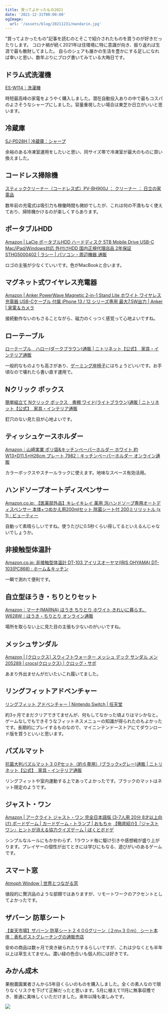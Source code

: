 ```yaml
---
title: 買ってよかったもの2021
date: '2021-12-31T00:00:00'
ogImage:
  url: '/assets/blog/20211231/mandarin.jpg'
---
```


"買ってよかったもの"記事を読むのとそこで紹介されたものを買うのが好きだったりします。
コロナ禍が続く2021年は住環境に特に意識が向き、振り返れば生涯で最も散財してました。
自らのシェアも誰かの生活を豊かにする足しになれば幸いと思い、数年ぶりにブログ書いてみている大晦日です。

## ドラム式洗濯機

[ES\-W114｜洗濯機](https://jp.sharp/sentaku/products/esw114/)

時短最高峰の家電をようやく購入しました。潜在自動投入ありの中で最もコスパのよさそうなシャープにしました。容量重視したい場合は東芝か日立がいいと思います。

## 冷蔵庫

[SJ\-PD28H \| 冷蔵庫：シャープ](https://jp.sharp/reizo/products/sjpd28h/)

余裕のある冷凍室運用をしたいと思い、同サイズ帯で冷凍室が最大のものに買い換えました。

## コードレス掃除機

[スティッククリーナー（コードレス式）PV\-BH900J ： クリーナー ： 日立の家電品](https://kadenfan.hitachi.co.jp/clean/lineup/pv-bh900j/)

数年前の充電式は吸引力も稼働時間も微妙でしたが、これは何の不満もなく使えており、掃除機かけるのが楽しくすらあります。

## ポータブルHDD

[Amazon \| LaCie ポータブルHDD ハードディスク 5TB Mobile Drive USB\-C Mac/iPad/Windows対応 外付けHDD 国内正規代理店品 2年保証 STHG5000402 \| ラシー \| パソコン・周辺機器 通販](https://www.amazon.co.jp/gp/product/B07SZX84YB/)

ロゴの主張が少なくていいです。色がMacBookと合います。

## マグネット式ワイヤレス充電器

[Amazon \| Anker PowerWave Magnetic 2\-in\-1 Stand Lite ホワイト ワイヤレス充電器 USB\-Cケーブル 付属 iPhone 13 / 12 シリーズ専用 最大7\.5W出力 \| Anker \| 家電＆カメラ](https://www.amazon.co.jp/gp/product/B094JCGS5L/)

接続動作ないのもさることながら、磁力のくっつく感覚って心地よいですね。

## ローテーブル

[ローテーブル　ハロー\(ダークブラウン\)通販 \| ニトリネット【公式】　家具・インテリア通販](https://www.nitori-net.jp/ec/product/8760957/)

一般的なものよりも高さがあり、[ゲーミング座椅子](https://www.akracing.jp/products/list?category_id=12)にはちょうどいいです。お手頃なので壊れたら書い直す運用で。

## Nクリック ボックス

[簡単組立て Nクリック ボックス　書棚 ワイド\(ライトブラウン\)通販 \| ニトリネット【公式】　家具・インテリア通販](https://www.nitori-net.jp/ec/product/8791508-8791509/)

釘穴のない見た目が心地よいです。

## ティッシュケースホルダー

[Amazon｜山崎実業 ポリ袋&キッチンペーパーホルダー ホワイト 約W13×D11\.5×H26cm プレート 7982｜キッチンペーパーホルダー オンライン通販](https://www.amazon.co.jp/gp/product/B00IM7B0VQ/)

カラーボックスやスチールラックに使えます。地味なスペース有効活用。

## ハンドソープオートディスペンサー

[Amazon\.co\.jp: 【医薬部外品】キレイキレイ 薬用 泡ハンドソープ専用オートディスペンサー 本体\+つめかえ用200mlセット 除菌シート付 200ミリリットル \(x 1\) : ビューティー](https://www.amazon.co.jp/gp/product/B08SJP7LC4/)

自動って素晴らしいですね。使うたびに0.5秒くらい得してるといえるんじゃないでしょうか。

## 非接触型体温計

[Amazon\.co\.jp: 非接触型体温計 DT\-103 アイリスオーヤマ\(IRIS OHYAMA\) DT\-103\(PC868\) : ホーム＆キッチン](https://www.amazon.co.jp/gp/product/B08P77TQ9V/)

一瞬で測れて便利です。

## 自立型ほうき・ちりとりセット

[Amazon｜マーナ\(MARNA\) ほうき ちりとり ホワイト きれいに暮らす。 W628W｜ほうき・ちりとり オンライン通販](https://www.amazon.co.jp/gp/product/B07YZ9MKX1/)

場所を取らない上に見た目の主張も少ないのがいいですね。

## メッシュサンダル

[Amazon \| \[クロックス\] スウィフトウォーター メッシュ デック サンダル メン 205289 \| crocs\(クロックス\) \| クロッグ・サボ](https://www.amazon.co.jp/gp/product/B0786QYJHR/)

あまり外出ませんがだいたいこれ履いてました。

## リングフィットアドベンチャー

[リングフィット アドベンチャー \| Nintendo Switch \| 任天堂](https://www.nintendo.co.jp/ring/index.html)

約3ヶ月でまだクリアできてませんが、何もしてなかった頃よりはマシかなと。ゲームなしでもできそうなフィットネスメニューの知識が得られたのもよかったです。長期的にプレイするものなので、マイニンテンドーストアにてダウンロード版を買うといいと思います。

## パズルマット

[抗菌大判パズルマット３０Pセット（約６畳用）\(ブラック×グレー\)通販 \| ニトリネット【公式】　家具・インテリア通販](https://www.nitori-net.jp/ec/product/5650483/)

リングフィットや室内運動する上であってよかったです。ブラックのマットはネット限定のようです。

## ジャスト・ワン

[Amazon \| アークライト ジャスト・ワン 完全日本語版 \(3\-7人用 20分 8才以上向け\) ボードゲーム \| カードゲーム・トランプ \| おもちゃ](https://www.amazon.co.jp/gp/product/B0842BW5ZM/)
[【徹底紹介】『ジャストワン』ヒントが消える協力クイズゲーム \| ぼくとボドゲ](https://boku-boardgame.net/just-one)

シンプルなルールにもかかわらず、1ラウンド毎に駆け引きや感想戦が盛り上がります。プレイヤーの個性が出てときには学びにもなる、遊びがいのあるゲームです。

## スマート窓

[Atmoph Window \| 世界とつながる窓](https://atmoph.com/ja/products/aw102)

値段的に贅沢品のような部類ではありますが、リモートワークのアクセントとしてよかったです。

## ザバーン 防草シート

[【楽天市場】ザバーン 防草シート２４０Gグリーン（２ｍ×３０ｍ） シート本体：表札ポストグレーチングの通販売店](https://a.r10.to/hDGYcD)

安めの商品は数ヶ月で突き破られたりするらしいですが、これは少なくとも半年以上は草生えてません。濃い緑の色合いも個人的には好きです。

## みかん成木

果樹農園業者さんから5年目くらいのものを購入しました。全くの素人なので限りなくリスクを下げて正解だったと思います。5月に植えて11月に無事収穫でき、普通に美味しくいただけました。来年以降も楽しみです。

![](/assets/blog/20211231/mandarin.jpg)
